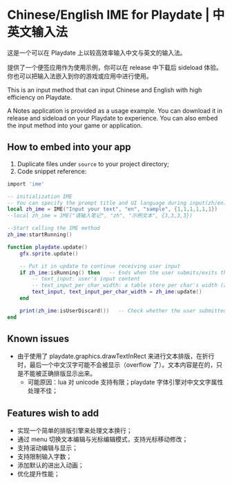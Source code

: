 # Chinese/English IME for Playdate | 中英文输入法

这是一个可以在 Playdate 上以较高效率输入中文与英文的输入法。

提供了一个便签应用作为使用示例，你可以在 release 中下载后 sideload 体验。你也可以把输入法嵌入到你的游戏或应用中进行使用。

This is an input method that can input Chinese and English with high efficiency on Playdate.

A Notes application is provided as a usage example. You can download it in release and sideload on your Playdate to experience. You can also embed the input method into your game or application.

## How to embed into your app
1. Duplicate files under `source` to your project directory;
2. Code snippet reference:
```lua
import 'ime'

-- initialization IME
-- You can specify the prompt title and UI language during input(zh/en)
local zh_ime = IME("Input your text", "en", "sample", {1,1,1,1,1,1})
--local zh_ime = IME("请输入笔记", "zh", "示例文本", {3,3,3,3})

--Start calling the IME method
zh_ime:startRunning()

function playdate.update()
    gfx.sprite.update()

    -- Put it in update to continue receiving user input
    if zh_ime:isRunning() then   -- Ends when the user submits/exits the input method
        -- text_input: user's input content
        -- text_input_per_char_width: a table store per char's width (zh:3, en:1)
        text_input, text_input_per_char_width = zh_ime:update()
    end

    print(zh_ime:isUserDiscard())   -- Check whether the user submitted the content normally or discarded it
end
```

## Known issues
- 由于使用了 playdate.graphics.drawTextInRect 来进行文本排版，在折行时，最后一个中文汉字可能不会被显示（overflow 了）。文本内容是在的，只是不能被正确排版显示出来。
    - 可能原因：lua 对 unicode 支持有限；playdate 字体引擎对中文文字属性处理不佳；

## Features wish to add
- 实现一个简单的排版引擎来处理文本换行；
- 通过 menu 切换文本编辑与光标编辑模式，支持光标移动修改；
- 支持滚动编辑与显示；
- 支持限制输入字数；
- 添加默认的进出入动画；
- 优化提升性能；